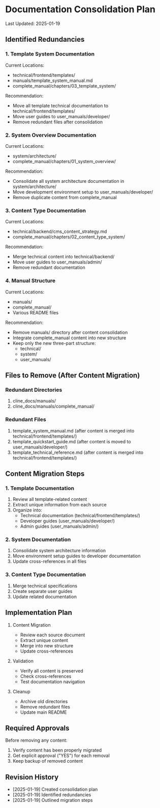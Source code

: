 # Documentation Consolidation Plan
Last Updated: 2025-01-19

## Identified Redundancies

### 1. Template System Documentation
Current Locations:
- technical/frontend/templates/
- manuals/template_system_manual.md
- complete_manual/chapters/03_template_system/

Recommendation:
- Move all template technical documentation to technical/frontend/templates/
- Move user guides to user_manuals/developer/
- Remove redundant files after consolidation

### 2. System Overview Documentation
Current Locations:
- system/architecture/
- complete_manual/chapters/01_system_overview/

Recommendation:
- Consolidate all system architecture documentation in system/architecture/
- Move development environment setup to user_manuals/developer/
- Remove duplicate content from complete_manual

### 3. Content Type Documentation
Current Locations:
- technical/backend/cms_content_strategy.md
- complete_manual/chapters/02_content_type_system/

Recommendation:
- Merge technical content into technical/backend/
- Move user guides to user_manuals/admin/
- Remove redundant documentation

### 4. Manual Structure
Current Locations:
- manuals/
- complete_manual/
- Various README files

Recommendation:
- Remove manuals/ directory after content consolidation
- Integrate complete_manual content into new structure
- Keep only the new three-part structure:
  - technical/
  - system/
  - user_manuals/

## Files to Remove (After Content Migration)

### Redundant Directories
1. cline_docs/manuals/
2. cline_docs/manuals/complete_manual/

### Redundant Files
1. template_system_manual.md (after content is merged into technical/frontend/templates/)
2. template_quickstart_guide.md (after content is moved to user_manuals/developer/)
3. template_technical_reference.md (after content is merged into technical/frontend/templates/)

## Content Migration Steps

### 1. Template Documentation
1. Review all template-related content
2. Extract unique information from each source
3. Organize into:
   - Technical documentation (technical/frontend/templates/)
   - Developer guides (user_manuals/developer/)
   - Admin guides (user_manuals/admin/)

### 2. System Documentation
1. Consolidate system architecture information
2. Move environment setup guides to developer documentation
3. Update cross-references in all files

### 3. Content Type Documentation
1. Merge technical specifications
2. Create separate user guides
3. Update related documentation

## Implementation Plan

1. Content Migration
   - Review each source document
   - Extract unique content
   - Merge into new structure
   - Update cross-references

2. Validation
   - Verify all content is preserved
   - Check cross-references
   - Test documentation navigation

3. Cleanup
   - Archive old directories
   - Remove redundant files
   - Update main README

## Required Approvals

Before removing any content:
1. Verify content has been properly migrated
2. Get explicit approval ("YES") for each removal
3. Keep backup of removed content

## Revision History
- [2025-01-19] Created consolidation plan
- [2025-01-19] Identified redundancies
- [2025-01-19] Outlined migration steps
